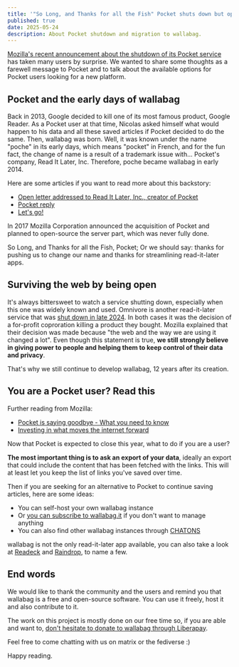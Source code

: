 ```yaml
---
title: '"So Long, and Thanks for all the Fish" Pocket shuts down but open web remains'
published: true
date: 2025-05-24
description: About Pocket shutdown and migration to wallabag.
---
```

[Mozilla's recent announcement about the shutdown of its Pocket service](https://blog.mozilla.org/en/mozilla/building-whats-next/) has taken many users by surprise. We wanted to share some thoughts as a farewell message to Pocket and to talk about the available options for Pocket users looking for a new platform.

## Pocket and the early days of wallabag

Back in 2013, Google decided to kill one of its most famous product, Google Reader. As a Pocket user at that time, Nicolas asked himself what would happen to his data and all these saved articles if Pocket decided to do the same. Then, wallabag was born. Well, it was known under the name "poche" in its early days, which means "pocket" in French, and for the fun fact, the change of name is a result of a trademark issue with... Pocket's company, Read It Later, Inc. Therefore, poche became wallabag in early 2014.

Here are some articles if you want to read more about this backstory:

- [Open letter addressed to Read It Later, Inc., creator of Pocket](https://wallabag.org/news/open-letter-addressed-to-read-it-later-inc-creator-of-pocket/)
- [Pocket reply](https://wallabag.org/news/pocket-reply/)
- [Let's go!](https://wallabag.org/news/let-s-go/)

In 2017 Mozilla Corporation announced the acquisition of Pocket and planned to open-source the server part, which was never fully done.

So Long, and Thanks for all the Fish, Pocket; Or we should say: thanks for pushing us to change our name and thanks for streamlining read-it-later apps.

## Surviving the web by being open

It's always bittersweet to watch a service shutting down, especially when this one was widely known and used. Omnivore is another read-it-later service that was [shut down in late 2024](https://wallabag.org/news/20241031-migrate-from-omnivore/). In both cases it was the decision of a for-profit coproration killing a product they bought. Mozilla explained that their decision was made because "the web and the way we are using it changed a lot". Even though this statement is true, **we still strongly believe in giving power to people and helping them to keep control of their data and privacy**.

That's why we still continue to develop wallabag, 12 years after its creation.

## You are a Pocket user? Read this

Further reading from Mozilla:

- [Pocket is saying goodbye - What you need to know](https://support.mozilla.org/en-US/kb/future-of-pocket)
- [Investing in what moves the internet forward](https://blog.mozilla.org/en/mozilla/building-whats-next/)

Now that Pocket is expected to close this year, what to do if you are a user?

**The most important thing is to ask an export of your data**, ideally an export that could include the content that has been fetched with the links. This will at least let you keep the list of links you've saved over time.

Then if you are seeking for an alternative to Pocket to continue saving articles, here are some ideas:

- You can self-host your own wallabag instance
- Or [you can subscribe to wallabag.it](https://app.wallabag.it) if you don't want to manage anything
- You can also find other wallabag instances through [CHATONS](https://www.chatons.org/taxonomy/term/317)

wallabag is not the only read-it-later app available, you can also take a look at [Readeck](https://readeck.org/en/) and [Raindrop](https://raindrop.io/), to name a few.

## End words

We would like to thank the community and the users and remind you that wallabag is a free and open-source software. You can use it freely, host it and also contribute to it.

The work on this project is mostly done on our free time so, if you are able and want to, [don't hesitate to donate to wallabag through Liberapay](https://liberapay.com/wallabag/donate).

Feel free to come chatting with us on matrix or the fediverse :)

Happy reading.
